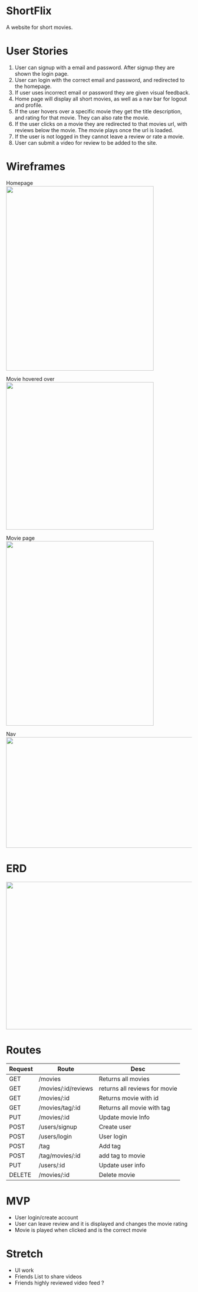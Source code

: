 # ShortFlix

A website for short movies.

# User Stories

1. User can signup with a email and password. After signup they are shown the login page.
2. User can login with the correct email and password, and redirected to the homepage. 
3. If user uses incorrect email or password they are given visual feedback.
4. Home page will display all short movies, as well as a nav bar for logout and profile.
5. If the user hovers over a specific movie they get the title description, and rating for that movie. They can also rate the movie.
7. If the user clicks on a movie they are redirected to that movies url, with reviews below the movie. The movie plays once the url is loaded.
8. If the user is not logged in they cannot leave a review or rate a movie.
9. User can submit a video for review to be added to the site.


# Wireframes

Homepage<br/>
<img src='https://i.imgur.com/fnp4146.png' width='400px' height='500px' />

Movie hovered over<br />
<img src='https://i.imgur.com/nbiPJm1.png' width='400px' height=400px />

Movie page <br/>
<img src='https://i.imgur.com/iKPTW9R.png' width='400px' height='500px' />

Nav <br />
<img src='https://i.imgur.com/6JGIyae.png' width='600px' height='300px' />

# ERD

<img src='https://i.imgur.com/4XFqISn.png' width='900px' height='400px' />

# Routes

Request|Route|Desc
-----|----|--
GET|/movies|Returns all movies
GET|/movies/:id/reviews| returns all reviews for movie
GET|/movies/:id| Returns movie with id
GET|/movies/tag/:id| Returns all movie with tag
PUT|/movies/:id| Update movie Info
POST|/users/signup| Create user
POST|/users/login| User login
POST|/tag| Add tag
POST|/tag/movies/:id | add tag to movie
PUT|/users/:id|Update user info
DELETE|/movies/:id|Delete movie

# MVP

* User login/create account
* User can leave review and it is displayed and changes the movie rating
* Movie is played when clicked and is the correct movie

# Stretch

* UI work
* Friends List to share videos
* Friends highly reviewed video feed ?
